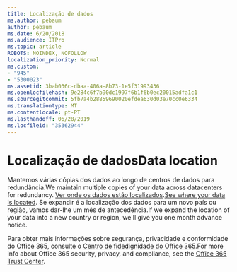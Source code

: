 ```yaml
---
title: Localização de dados
ms.author: pebaum
author: pebaum
ms.date: 6/20/2018
ms.audience: ITPro
ms.topic: article
ROBOTS: NOINDEX, NOFOLLOW
localization_priority: Normal
ms.custom:
- "945"
- "5300023"
ms.assetid: 3bab036c-dbaa-406a-8b73-1e5f31993436
ms.openlocfilehash: 9e284c6f7b90dc1997f6b1f6b0ec20015adfa1c1
ms.sourcegitcommit: 5fb7a4b28859690020efdea630d03e70cc0e6334
ms.translationtype: MT
ms.contentlocale: pt-PT
ms.lasthandoff: 06/28/2019
ms.locfileid: "35362944"
---
```

# <a name="data-location"></a><span data-ttu-id="5b8c2-102">Localização de dados</span><span class="sxs-lookup"><span data-stu-id="5b8c2-102">Data location</span></span>

<span data-ttu-id="5b8c2-103">Mantemos várias cópias dos dados ao longo de centros de dados para redundância.</span><span class="sxs-lookup"><span data-stu-id="5b8c2-103">We maintain multiple copies of your data across datacenters for redundancy.</span></span> <span data-ttu-id="5b8c2-104">[Ver onde os dados estão localizados](https://office.com/datamaps).</span><span class="sxs-lookup"><span data-stu-id="5b8c2-104">[See where your data is located](https://office.com/datamaps).</span></span> <span data-ttu-id="5b8c2-105">Se expandir é a localização dos dados para um novo país ou região, vamos dar-lhe um mês de antecedência.</span><span class="sxs-lookup"><span data-stu-id="5b8c2-105">If we expand the location of your data into a new country or region, we'll give you one month advance notice.</span></span>
  
<span data-ttu-id="5b8c2-106">Para obter mais informações sobre segurança, privacidade e conformidade do Office 365, consulte o [Centro de fidedignidade do Office 365](https://products.office.com/business/office-365-trust-center-welcome).</span><span class="sxs-lookup"><span data-stu-id="5b8c2-106">For more info about Office 365 security, privacy, and compliance, see the [Office 365 Trust Center](https://products.office.com/business/office-365-trust-center-welcome).</span></span>
  